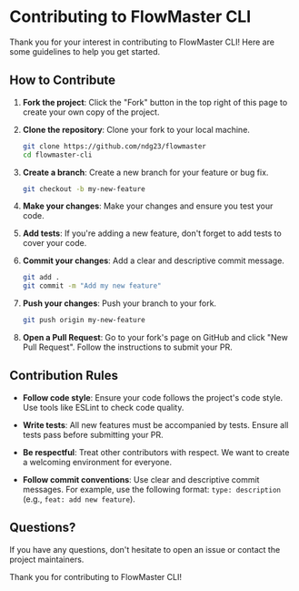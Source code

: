 # Contributing to FlowMaster CLI

Thank you for your interest in contributing to FlowMaster CLI! Here are some guidelines to help you get started.

## How to Contribute

1. **Fork the project**: Click the "Fork" button in the top right of this page to create your own copy of the project.

2. **Clone the repository**: Clone your fork to your local machine.

   ```bash
   git clone https://github.com/ndg23/flowmaster
   cd flowmaster-cli
   ```

3. **Create a branch**: Create a new branch for your feature or bug fix.

   ```bash
   git checkout -b my-new-feature
   ```

4. **Make your changes**: Make your changes and ensure you test your code.

5. **Add tests**: If you're adding a new feature, don't forget to add tests to cover your code.

6. **Commit your changes**: Add a clear and descriptive commit message.

   ```bash
   git add .
   git commit -m "Add my new feature"
   ```

7. **Push your changes**: Push your branch to your fork.

   ```bash
   git push origin my-new-feature
   ```

8. **Open a Pull Request**: Go to your fork's page on GitHub and click "New Pull Request". Follow the instructions to submit your PR.

## Contribution Rules

- **Follow code style**: Ensure your code follows the project's code style. Use tools like ESLint to check code quality.

- **Write tests**: All new features must be accompanied by tests. Ensure all tests pass before submitting your PR.

- **Be respectful**: Treat other contributors with respect. We want to create a welcoming environment for everyone.

- **Follow commit conventions**: Use clear and descriptive commit messages. For example, use the following format: `type: description` (e.g., `feat: add new feature`).

## Questions?

If you have any questions, don't hesitate to open an issue or contact the project maintainers.

Thank you for contributing to FlowMaster CLI!
